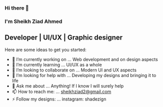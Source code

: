 ### Hi there 👋
### I'm Sheikh Ziad Ahmed 
## Developer | UI/UX | Graphic designer
<!--
**sheikhziad/sheikhziad** is a ✨ _special_ ✨ repository because its `README.md` (this file) appears on your GitHub profile.
-->
Here are some ideas to get you started:

- 🔭 I’m currently working on ... Web development and on design aspects
- 🌱 I’m currently learning ... UI/UX as a whole
- 👯 I’m looking to collaborate on ... Modern UI and UX aspects
- 🤔 I’m looking for help with ... Developing my designs and bringing it to life
- 💬 Ask me about ... Anything! If I know I will surely help 
- 📫 How to reach me: ... sheikhziad2@gmail.com
- ⚡ Follow my designs: ... instagram: shadezign
